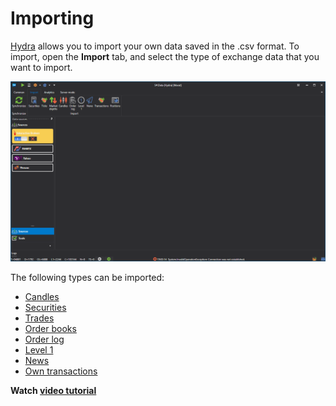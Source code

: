 # Importing

[Hydra](../hydra.md) allows you to import your own data saved in the .csv format. To import, open the **Import** tab, and select the type of exchange data that you want to import.

![hydra import menu](../../images/hydra_import_menu.png)

The following types can be imported: 

- [Candles](importing/candles.md)
- [Securities](importing/instruments.md)
- [Trades](importing/ticks.md)
- [Order books](importing/order_books.md)
- [Order log](importing/order_log.md)
- [Level 1](importing/level_1.md)
- [News](importing/news.md)
- [Own transactions](importing/transactions.md)

**Watch [video tutorial](videos/import_task.md)**
